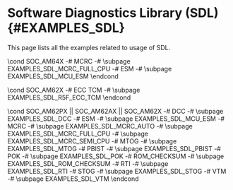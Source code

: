 #  Software Diagnostics Library (SDL) {#EXAMPLES_SDL}

This page lists all the examples related to usage of SDL.

\cond SOC_AM64X
-# MCRC
   -# \subpage EXAMPLES_SDL_MCRC_FULL_CPU
-# ESM
   -# \subpage EXAMPLES_SDL_MCU_ESM
\endcond

\cond SOC_AM62X
-# ECC TCM
   -# \subpage EXAMPLES_SDL_R5F_ECC_TCM
\endcond

\cond SOC_AM62PX || SOC_AM62AX || SOC_AM62X
-# DCC
   -# \subpage EXAMPLES_SDL_DCC
-# ESM
   -# \subpage EXAMPLES_SDL_MCU_ESM
-# MCRC
   -# \subpage EXAMPLES_SDL_MCRC_AUTO
   -# \subpage EXAMPLES_SDL_MCRC_FULL_CPU
   -# \subpage EXAMPLES_SDL_MCRC_SEMI_CPU
-# MTOG
   -# \subpage EXAMPLES_SDL_MTOG
-# PBIST
   -# \subpage EXAMPLES_SDL_PBIST
-# POK
   -# \subpage EXAMPLES_SDL_POK
-# ROM_CHECKSUM
   -# \subpage EXAMPLES_SDL_ROM_CHECKSUM
-# RTI
   -# \subpage EXAMPLES_SDL_RTI
-# STOG
   -# \subpage EXAMPLES_SDL_STOG
-# VTM
   -# \subpage EXAMPLES_SDL_VTM
\endcond
